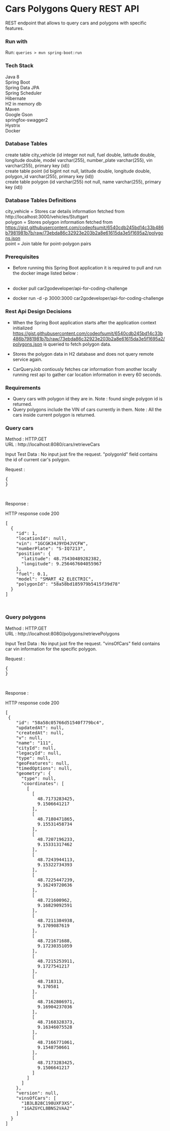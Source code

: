 # Cars Polygons Query REST API

REST endpoint that allows to query cars and polygons with specific features.

### Run with
 Run: `queries > mvn spring-boot:run`

### Tech Stack
Java 8<br/>
Spring Boot<br/>
Spring Data JPA<br/>
Spring Scheduler<br/>
Hibernate<br/>
H2 in memory db<br/>
Maven<br/>
Google Gson<br/>
springfox-swagger2<br/>
Hystrix<br/>
Docker<br/>
 
### Database Tables
create table city_vehicle (id integer not null, fuel double, latitude double, longitude double, model varchar(255), number_plate varchar(255), vin varchar(255), primary key (id)) <br/>
create table point (id bigint not null, latitude double, longitude double, polygon_id varchar(255), primary key (id)) <br/>
create table polygon (id varchar(255) not null, name varchar(255), primary key (id)) <br/>

### Database Tables Definitions
city_vehicle = Stores car details information fetched from http://localhost:3000/vehicles/Stuttgart <br/>
polygon = Stores polygon information fetched from https://gist.githubusercontent.com/codeofsumit/6540cdb245bd14c33b486b7981981b7b/raw/73ebda86c32923e203b2a8e61615da3e5f1695a2/polygons.json <br/>
point = Join table for point-polygon pairs <br/>

### Prerequisites

* Before running this Spring Boot application it is required to pull and run the docker image listed below : <br/><br/>

* docker pull car2godeveloper/api-for-coding-challenge <br/>
* docker run -d -p 3000:3000 car2godeveloper/api-for-coding-challenge <br/>

### Rest Api Design Decisions

* When the Spring Boot application starts after the application context initialized https://gist.githubusercontent.com/codeofsumit/6540cdb245bd14c33b486b7981981b7b/raw/73ebda86c32923e203b2a8e61615da3e5f1695a2/polygons.json  is queried to fetch polygon data. <br/>

* Stores the polygon data in H2 database and does not query remote service again. <br/>

* CarQueryJob contiously fetches car information from another locally running rest api to gather car location information in every 60 seconds. <br/>

### Requirements
* Query cars with polygon id they are in. Note : found single polygon id is returned. <br/>
* Query polygons include the VIN of cars currently in them. Note : All the cars inside current polygon is returned. <br/>

### Query cars

Method : HTTP.GET <br/>
URL : http://localhost:8080/cars/retrieveCars <br/>

Input Test Data : No input just fire the request. "polygonId" field contains the id of current car's polygon. <br/>

Request : 
<pre>
{
}
</pre><br/>
Response : 

HTTP response code 200 <br/>
<pre>
[
  {
    "id": 1,
    "locationId": null,
    "vin": "1GCGK34J9YD4JVCFW",
    "numberPlate": "S-IQ7213",
    "position": {
      "latitude": 48.75430489282382,
      "longitude": 9.256467604055967
    },
    "fuel": 0.1,
    "model": "SMART_42_ELECTRIC",
    "polygonId": "58a58bd185979b5415f39d78"
  }
]
</pre><br/>

### Query polygons

Method : HTTP.GET <br/>
URL : http://localhost:8080/polygons/retrievePolygons <br/>

Input Test Data : No input just fire the request. "vinsOfCars" field contains car vin information for the specific polygon. <br/>

Request :
<pre>
{
}
</pre><br/>
Response : 

HTTP response code 200 <br/>
<pre>
[
 {
    "id": "58a58c05766d51540f779bc4",
    "updatedAt": null,
    "createdAt": null,
    "v": null,
    "name": "111",
    "cityId": null,
    "legacyId": null,
    "type": null,
    "geoFeatures": null,
    "timedOptions": null,
    "geometry": {
      "type": null,
      "coordinates": [
        [
          [
            48.7173283425,
            9.1506641217
          ],
          [
            48.7180471865,
            9.15531458734
          ],
          [
            48.7207196233,
            9.15331317462
          ],
          [
            48.7243944113,
            9.15322734393
          ],
          [
            48.7225447239,
            9.16249720636
          ],
          [
            48.721600962,
            9.16829092591
          ],
          [
            48.7211384938,
            9.1709087619
          ],
          [
            48.721671688,
            9.17230351059
          ],
          [
            48.7215253911,
            9.1727541217
          ],
          [
            48.718313,
            9.170581
          ],
          [
            48.7162806971,
            9.16904237036
          ],
          [
            48.7168328373,
            9.16346075528
          ],
          [
            48.7166771061,
            9.1548750661
          ],
          [
            48.7173283425,
            9.1506641217
          ]
        ]
      ]
    },
    "version": null,
    "vinsOfCars": [
      "1B3LB28C198UXF3XS",
      "1GAZGYCL8BNS2VAA2"
    ]
  }
]
</pre><br/>
